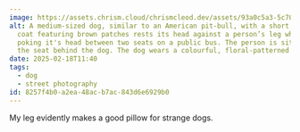 ```yaml
---
image: https://assets.chrism.cloud/chrismcleod.dev/assets/93a0c5a3-5c70-44ec-93a9-c90467887abc.jpg
alt: A medium-sized dog, similar to an American pit-bull, with a short, white
  coat featuring brown patches rests its head against a person’s leg while
  poking it's head between two seats on a public bus. The person is sitting in
  the seat behind the dog. The dog wears a colourful, floral-patterned collar.
date: 2025-02-18T11:40
tags:
  - dog
  - street photography
id: 8257f4b0-a2ea-48ac-b7ac-843d6e6929b0
---
```


My leg evidently makes a good pillow for strange dogs.